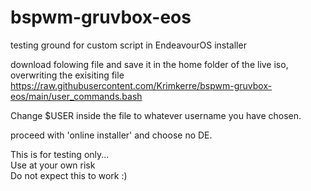 # bspwm-gruvbox-eos
testing ground for custom script in EndeavourOS installer

download folowing file and save it in the home folder of the live iso, overwriting the exisiting file
https://raw.githubusercontent.com/Krimkerre/bspwm-gruvbox-eos/main/user_commands.bash

Change $USER inside the file to whatever username you have chosen.

proceed with 'online installer' and choose no DE.

<p>This is for testing only...<br>
Use at your own risk<br>
Do not expect this to work :)</p>
